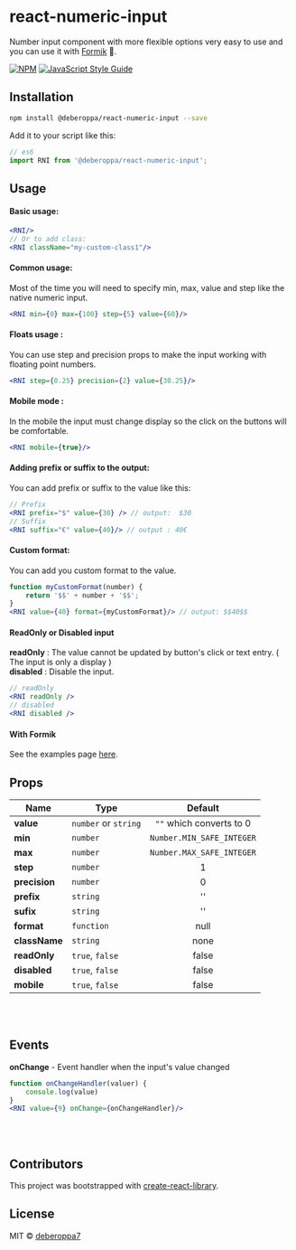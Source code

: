 # react-numeric-input

Number input component with more flexible options very easy to use and you can use it with  [Formik](https://github.com/jaredpalmer/formik) 👀.

> 

[![NPM](https://img.shields.io/npm/v/react-numeric-input.svg)](https://www.npmjs.com/package/react-numeric-input) [![JavaScript Style Guide](https://img.shields.io/badge/code_style-standard-brightgreen.svg)](https://standardjs.com)


## Installation 
```sh
npm install @deberoppa/react-numeric-input --save
```

Add it to your script like this:
```js
// es6
import RNI from '@deberoppa/react-numeric-input';
```

## Usage
#### Basic usage:
```jsx
<RNI/>
// Or to add class:
<RNI className="my-custom-class1"/>
```

#### Common usage:
Most of the time you will need to specify min, max, value and step like the native numeric input.
```jsx
<RNI min={0} max={100} step={5} value={60}/>
```

#### Floats usage :
You can use step and precision props to make the input working with floating point numbers.
```jsx
<RNI step={0.25} precision={2} value={30.25}/>
```

#### Mobile mode :
In the mobile the input must change display so the click on the buttons will be comfortable.
```jsx
<RNI mobile={true}/>
```

#### Adding prefix or suffix to the output:
You can add prefix or suffix to the value like this:
```jsx
// Prefix
<RNI prefix="$" value={30} /> // output:  $30
// Suffix
<RNI suffix="€" value={40}/> // output : 40€
```

#### Custom format:
You can add you custom format to the value.
```jsx
function myCustomFormat(number) {
    return '$$' + number + '$$';
}
<RNI value={40} format={myCustomFormat}/> // output: $$40$$
```


#### ReadOnly or Disabled input
**readOnly** : The value cannot be updated by button's click or text entry. ( The input is only a display )<br/>
**disabled** : Disable the input.
```jsx
// readOnly
<RNI readOnly /> 
// disabled
<RNI disabled />
```

#### With Formik
See the examples page [here](https://deberoppa7.github.io/react-numeric-input/#with-formik).


## Props
Name              | Type                                | Default
------------------|-------------------------------------|:-------:
**value**         |`number` or `string`                 |`""` which converts to 0
**min**           |`number`                             |`Number.MIN_SAFE_INTEGER`
**max**           |`number`                             |`Number.MAX_SAFE_INTEGER`
**step**          |`number`                             | 1
**precision**     |`number`                             | 0
**prefix**        |`string`                             | ''
**sufix**         |`string`                             | ''
**format**        |`function`                           | null
**className**     |`string`                             | none
**readOnly**      |`true`, `false`                      | false
**disabled**      |`true`, `false`                      | false
**mobile**        |`true`, `false`                      | false

<br/>
<br/>

## Events

**onChange** - Event handler when the input's value changed

```jsx
function onChangeHandler(valuer) {
    console.log(value)
}
<RNI value={9} onChange={onChangeHandler}/>
```

<br/>
<br/>


## Contributors
This project was bootstrapped with [create-react-library](https://github.com/transitive-bullshit/create-react-library).


## License

MIT © [deberoppa7](https://github.com/deberoppa7)
